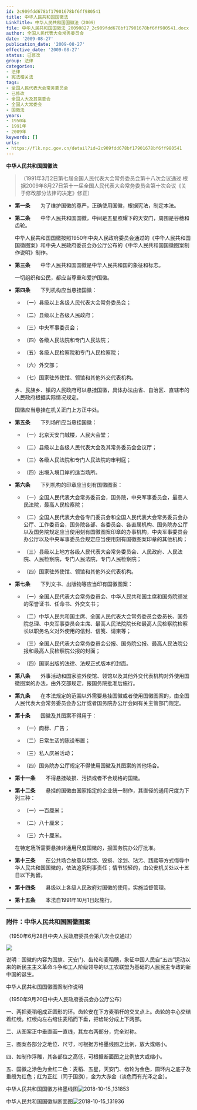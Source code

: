 ```yaml
---
id: 2c909fdd678bf17901678bf6ff980541
title: 中华人民共和国国徽法
LinkTitle: 中华人民共和国国徽法（2009）
file: 中华人民共和国国徽法_20090827_2c909fdd678bf17901678bf6ff980541.docx
author: 全国人民代表大会常务委员会
date: '2009-08-27'
publication_date: '2009-08-27'
effective_date: '2009-08-27'
status: 已修改
group: 法律
categories:
- 法律
- 宪法相关法
tags:
- 全国人民代表大会常务委员会
- 已修改
- 全国人大及其常委会
- 全国人大常委会
- 国徽法
years:
- 1950年
- 1991年
- 2009年
keywords: []
urls:
- https://flk.npc.gov.cn/detail?id=2c909fdd678bf17901678bf6ff980541
---
```


**中华人民共和国国徽法**

> （1991年3月2日第七届全国人民代表大会常务委员会第十八次会议通过 根据2009年8月27日第十一届全国人民代表大会常务委员会第十次会议《关于修改部分法律的决定》修正）

- **第一条**　　为了维护国徽的尊严，正确使用国徽，根据宪法，制定本法。

- **第二条**　　中华人民共和国国徽，中间是五星照耀下的天安门，周围是谷穗和齿轮。

  中华人民共和国国徽按照1950年中央人民政府委员会通过的《中华人民共和国国徽图案》和中央人民政府委员会办公厅公布的《中华人民共和国国徽图案制作说明》制作。

- **第三条**　　中华人民共和国国徽是中华人民共和国的象征和标志。

  一切组织和公民，都应当尊重和爱护国徽。

- **第四条**　　下列机构应当悬挂国徽：

  - （一）县级以上各级人民代表大会常务委员会；

  - （二）县级以上各级人民政府；

  - （三）中央军事委员会；

  - （四）各级人民法院和专门人民法院；

  - （五）各级人民检察院和专门人民检察院；

  - （六）外交部；

  - （七）国家驻外使馆、领馆和其他外交代表机构。

  乡、民族乡、镇的人民政府可以悬挂国徽，具体办法由省、自治区、直辖市的人民政府根据实际情况规定。

  国徽应当悬挂在机关正门上方正中处。

- **第五条**　　下列场所应当悬挂国徽：

  - （一）北京天安门城楼，人民大会堂；

  - （二）县级以上各级人民代表大会及其常务委员会会议厅；

  - （三）各级人民法院和专门人民法院的审判庭；

  - （四）出境入境口岸的适当场所。

- **第六条**　　下列机构的印章应当刻有国徽图案：

  - （一）全国人民代表大会常务委员会，国务院，中央军事委员会，最高人民法院，最高人民检察院；

  - （二）全国人民代表大会各专门委员会和全国人民代表大会常务委员会办公厅、工作委员会，国务院各部、各委员会、各直属机构、国务院办公厅以及国务院规定应当使用刻有国徽图案印章的办事机构，中央军事委员会办公厅以及中央军事委员会规定应当使用刻有国徽图案印章的其他机构；

  - （三）县级以上地方各级人民代表大会常务委员会、人民政府、人民法院、人民检察院，专门人民法院，专门人民检察院；

  - （四）国家驻外使馆、领馆和其他外交代表机构。

- **第七条**　　下列文书、出版物等应当印有国徽图案：

  - （一）全国人民代表大会常务委员会、中华人民共和国主席和国务院颁发的荣誉证书、任命书、外交文书；

  - （二）中华人民共和国主席、全国人民代表大会常务委员会委员长、国务院总理、中央军事委员会主席、最高人民法院院长和最高人民检察院检察长以职务名义对外使用的信封、信笺、请柬等；

  - （三）全国人民代表大会常务委员会公报、国务院公报、最高人民法院公报和最高人民检察院公报的封面；

  - （四）国家出版的法律、法规正式版本的封面。

- **第八条**　　外事活动和国家驻外使馆、领馆以及其他外交代表机构对外使用国徽图案的办法，由外交部规定，报国务院批准后施行。

- **第九条**　　在本法规定的范围以外需要悬挂国徽或者使用国徽图案的，由全国人民代表大会常务委员会办公厅或者国务院办公厅会同有关主管部门规定。

- **第十条**　　国徽及其图案不得用于：

  - （一）商标、广告；

  - （二）日常生活的陈设布置；

  - （三）私人庆吊活动；

  - （四）国务院办公厅规定不得使用国徽及其图案的其他场合。

- **第十一条**　　不得悬挂破损、污损或者不合规格的国徽。

- **第十二条**　　悬挂的国徽由国家指定的企业统一制作，其直径的通用尺度为下列三种：

  - （一）一百厘米；

  - （二）八十厘米；

  - （三）六十厘米。

  在特定场所需要悬挂非通用尺度国徽的，报国务院办公厅批准。

- **第十三条**　　在公共场合故意以焚烧、毁损、涂划、玷污、践踏等方式侮辱中华人民共和国国徽的，依法追究刑事责任；情节较轻的，由公安机关处以十五日以下拘留。

- **第十四条**　　县级以上各级人民政府对国徽的使用，实施监督管理。

- **第十五条**　　本法自1991年10月1日起施行。

---

### 附件：中华人民共和国国徽图案

  （1950年6月28日中央人民政府委员会第八次会议通过）

  ![](../images/2c909fdd678bf17901678bf6ff980541/image_01.png)

  说明：国徽的内容为国旗、天安门、齿轮和麦稻穗，象征中国人民自“五四”运动以来的新民主主义革命斗争和工人阶级领导的以工农联盟为基础的人民民主专政的新中国的诞生。

  中华人民共和国国徽图案制作说明

  （1950年9月20日中央人民政府委员会办公厅公布）

  一、两把麦稻组成正圆形的环。齿轮安在下方麦稻杆的交叉点上。齿轮的中心交结着红绶。红绶向左右绾住麦稻而下垂，把齿轮分成上下两部。

  二、从图案正中垂直画一直线，其左右两部分，完全对称。

  三、图案各部分之地位、尺寸，可根据方格墨线图之比例，放大或缩小。

  四、如制作浮雕，其各部位之高低，可根据断面图之比例放大或缩小。

  五、国徽之涂色为金红二色：麦稻、五星，天安门、齿轮为金色，圆环内之底子及垂绶为红色；红为正红（同于国旗），金为大赤金（淡色而有光泽之金）。

  中华人民共和国国徽方格墨线图![2018-10-15_131853](../images/2c909fdd678bf17901678bf6ff980541/image_02.jpg)

  中华人民共和国国徽纵断面图![2018-10-15_131936](../images/2c909fdd678bf17901678bf6ff980541/image_03.jpg)
